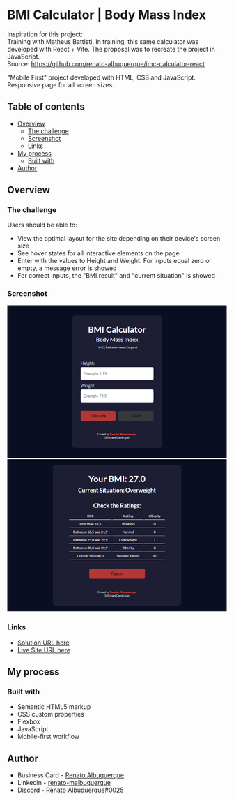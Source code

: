 # BMI Calculator | Body Mass Index

Inspiration for this project: 
<br>Training with Matheus Battisti. In training, this same calculator was developed with React + Vite. The proposal was to recreate the project in JavaScript.
<br>Source: https://github.com/renato-albuquerque/imc-calculator-react
 
"Mobile First" project developed with HTML, CSS and JavaScript. Responsive page for all screen sizes.
 
## Table of contents

- [Overview](#overview)
  - [The challenge](#the-challenge)
  - [Screenshot](#screenshot)
  - [Links](#links)
- [My process](#my-process)
  - [Built with](#built-with)
- [Author](#author)

## Overview

### The challenge

Users should be able to:

- View the optimal layout for the site depending on their device's screen size
- See hover states for all interactive elements on the page
- Enter with the values to Height and Weight. For inputs equal zero or empty, a message error is showed
- For correct inputs, the "BMI result" and "current situation" is showed 

### Screenshot

![screenshot](assets/screencapture-bmi-calculator-rma-vercel-app-1.png)
![screenshot](assets/screencapture-bmi-calculator-rma-vercel-app-2.png)

### Links

- [Solution URL here](https://github.com/renato-albuquerque/imc-calculator)
- [Live Site URL here](https://bmi-calculator-rma.vercel.app/)

## My process

### Built with

- Semantic HTML5 markup
- CSS custom properties
- Flexbox
- JavaScript
- Mobile-first workflow

## Author

- Business Card - [Renato Albuquerque](https://rma-contacts.vercel.app/)
- Linkedin - [renato-malbuquerque](https://www.linkedin.com/in/renato-malbuquerque/)
- Discord - [Renato Albuquerque#0025](https://discordapp.com/users/992621595547938837)
